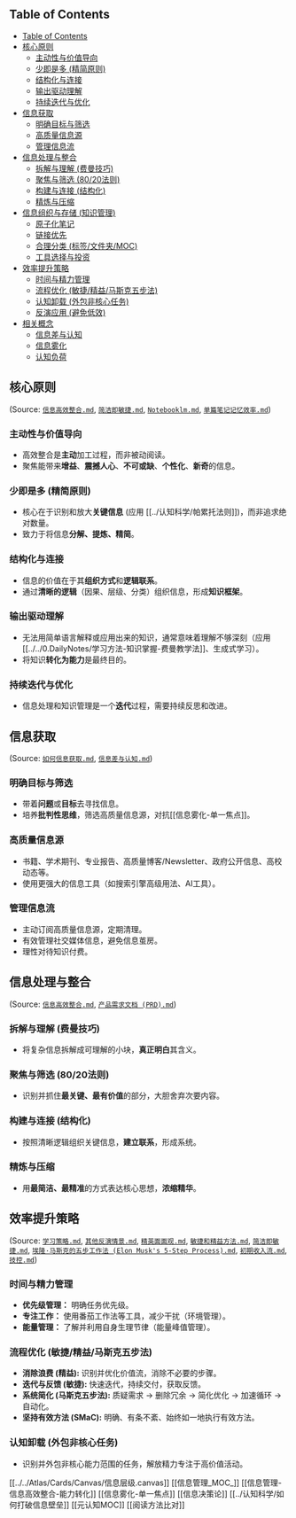 ## Table of Contents

- [Table of Contents](#table-of-contents)
- [核心原则](#核心原则)
  - [主动性与价值导向](#主动性与价值导向)
  - [少即是多 (精简原则)](#少即是多-精简原则)
  - [结构化与连接](#结构化与连接)
  - [输出驱动理解](#输出驱动理解)
  - [持续迭代与优化](#持续迭代与优化)
- [信息获取](#信息获取)
  - [明确目标与筛选](#明确目标与筛选)
  - [高质量信息源](#高质量信息源)
  - [管理信息流](#管理信息流)
- [信息处理与整合](#信息处理与整合)
  - [拆解与理解 (费曼技巧)](#拆解与理解-费曼技巧)
  - [聚焦与筛选 (80/20法则)](#聚焦与筛选-8020法则)
  - [构建与连接 (结构化)](#构建与连接-结构化)
  - [精炼与压缩](#精炼与压缩)
- [信息组织与存储 (知识管理)](#信息组织与存储-知识管理)
  - [原子化笔记](#原子化笔记)
  - [链接优先](#链接优先)
  - [合理分类 (标签/文件夹/MOC)](#合理分类-标签文件夹moc)
  - [工具选择与投资](#工具选择与投资)
- [效率提升策略](#效率提升策略)
  - [时间与精力管理](#时间与精力管理)
  - [流程优化 (敏捷/精益/马斯克五步法)](#流程优化-敏捷精益马斯克五步法)
  - [认知卸载 (外包非核心任务)](#认知卸载-外包非核心任务)
  - [反演应用 (避免低效)](#反演应用-避免低效)
- [相关概念](#相关概念)
  - [信息差与认知](#信息差与认知)
  - [信息雾化](#信息雾化)
  - [认知负荷](#认知负荷)

## 核心原则

(Source: [`信息高效整合.md`](信息管理-信息高效整合-能力转化.md), [`简洁即敏捷.md`](../认知科学/敏捷-简洁原则-价值驱动.md), [`Notebooklm.md`](从想法到目标.md), [`单篇笔记记忆效率.md`](../认知科学/记忆科学-笔记记忆效率-数据分析.md))

### 主动性与价值导向

- 高效整合是**主动**加工过程，而非被动阅读。
- 聚焦能带来**增益**、**震撼人心**、**不可或缺**、**个性化**、**新奇**的信息。

### 少即是多 (精简原则)

- 核心在于识别和放大**关键信息** (应用 [[../认知科学/帕累托法则]])，而非追求绝对数量。
- 致力于将信息**分解、提炼、精简**。

### 结构化与连接

- 信息的价值在于其**组织方式**和**逻辑联系**。
- 通过**清晰的逻辑**（因果、层级、分类）组织信息，形成**知识框架**。

### 输出驱动理解

- 无法用简单语言解释或应用出来的知识，通常意味着理解不够深刻（应用 [[../../0.DailyNotes/学习方法-知识掌握-费曼教学法]]、生成式学习）。
- 将知识**转化为能力**是最终目的。

### 持续迭代与优化

- 信息处理和知识管理是一个**迭代**过程，需要持续反思和改进。

## 信息获取

(Source: [`如何信息获取.md`](信息决策论.md), [`信息差与认知.md`](元认知MOC.md))

### 明确目标与筛选

- 带着**问题**或**目标**去寻找信息。
- 培养**批判性思维**，筛选高质量信息源，对抗[[信息雾化-单一焦点]]。

### 高质量信息源

- 书籍、学术期刊、专业报告、高质量博客/Newsletter、政府公开信息、高校动态等。
- 使用更强大的信息工具（如搜索引擎高级用法、AI工具）。

### 管理信息流

- 主动订阅高质量信息源，定期清理。
- 有效管理社交媒体信息，避免信息茧房。
- 理性对待知识付费。

## 信息处理与整合

(Source: [`信息高效整合.md`](信息管理-信息高效整合-能力转化.md), [`产品需求文档 (PRD).md`](../认知科学/最小必要且信息密度最高的PRD.md))

### 拆解与理解 (费曼技巧)

- 将复杂信息拆解成可理解的小块，**真正明白**其含义。

### 聚焦与筛选 (80/20法则)

- 识别并抓住**最关键、最有价值**的部分，大胆舍弃次要内容。

### 构建与连接 (结构化)

- 按照清晰逻辑组织关键信息，**建立联系**，形成系统。

### 精炼与压缩

- 用**最简洁、最精准**的方式表达核心思想，**浓缩精华**。


## 效率提升策略

(Source: [`学习策略.md`](../认知科学/学习技能-知识掌握-策略组合.md), [`其他反演情景.md`](../认知科学/决策优化-反演思维-避坑指南.md), [`精英面面观.md`](../认知科学/精英研究-特质解析-行为洞察.md), [`敏捷和精益方法.md`](../认知科学/敏捷和精益方法.md), [`简洁即敏捷.md`](../认知科学/敏捷-简洁原则-价值驱动.md), [`埃隆·马斯克的五步工作法 (Elon Musk's 5-Step Process).md`](埃隆·马斯克的五步工作法%20(Elon%20Musk's%205-Step%20Process).md), [`初期收入流.md`](../认知科学/单人创业-变现策略-早期探索.md), [`技控.md`](../认知科学/技控.md))

### 时间与精力管理

- **优先级管理：** 明确任务优先级。
- **专注工作：** 使用番茄工作法等工具，减少干扰（环境管理）。
- **能量管理：** 了解并利用自身生理节律（能量峰值管理）。

### 流程优化 (敏捷/精益/马斯克五步法)

- **消除浪费 (精益):** 识别并优化价值流，消除不必要的步骤。
- **迭代与反馈 (敏捷):** 快速迭代，持续交付，获取反馈。
- **系统简化 (马斯克五步法):** 质疑需求 -> 删除冗余 -> 简化优化 -> 加速循环 -> 自动化。
- **坚持有效方法 (SMaC):** 明确、有条不紊、始终如一地执行有效方法。

### 认知卸载 (外包非核心任务)

- 识别并外包非核心能力范围的任务，解放精力专注于高价值活动。


[[../../Atlas/Cards/Canvas/信息层级.canvas]]
[[信息管理_MOC_]]
[[信息管理-信息高效整合-能力转化]]
[[信息雾化-单一焦点]]
[[信息决策论]]
[[../认知科学/如何打破信息壁垒]]
[[元认知MOC]]
[[阅读方法比对]]
